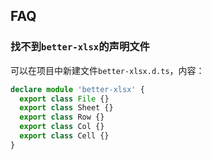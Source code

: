 ## FAQ

### 找不到`better-xlsx`的声明文件

可以在项目中新建文件`better-xlsx.d.ts`，内容：

```ts
declare module 'better-xlsx' {
  export class File {}
  export class Sheet {}
  export class Row {}
  export class Col {}
  export class Cell {}
}
```
